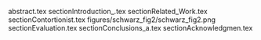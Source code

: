 abstract.tex
sectionIntroduction_.tex
sectionRelated_Work.tex
sectionContortionist.tex
figures/schwarz_fig2/schwarz_fig2.png
sectionEvaluation.tex
sectionConclusions_a.tex
sectionAcknowledgmen.tex
